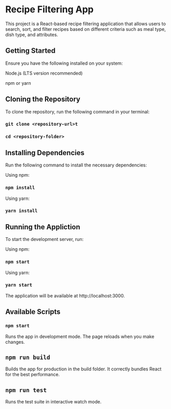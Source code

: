 # Recipe Filtering App

This project is a React-based recipe filtering application that allows users to search, sort, and filter recipes based on different criteria such as meal type, dish type, and attributes.

## Getting Started

Ensure you have the following installed on your system:

Node.js (LTS version recommended)

npm or yarn

## Cloning the Repository

To clone the repository, run the following command in your terminal:

### `git clone <repository-url>t`
### `cd <repository-folder>`

## Installing Dependencies 
Run the following command to install the necessary dependencies:

Using npm:
### `npm install`

Using yarn:
### `yarn install`

## Running the Appliction
To start the development server, run:

Using npm:

### `npm start`

Using yarn:

### `yarn start`

The application will be available at http://localhost:3000.

## Available Scripts

### `npm start`
Runs the app in development mode. The page reloads when you make changes.

## `npm run build`

Builds the app for production in the build folder. It correctly bundles React for the best performance.

## `npm run test`

Runs the test suite in interactive watch mode.